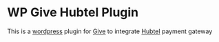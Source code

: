 # WP Give Hubtel Plugin

This is a [wordpress](https://www.wordpress.org) plugin for [Give](https://givewp.com) to integrate [Hubtel](https://hubtel.com/) payment gateway
